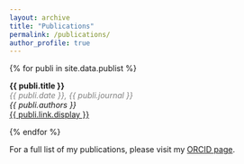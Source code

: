 ```yaml
---
layout: archive
title: "Publications"
permalink: /publications/
author_profile: true
---
```


{% for publi in site.data.publist %}

 <strong> {{ publi.title }} </strong> <br />
 <span style="color:grey"> <em>{{ publi.date }},  {{ publi.journal }} </em> </span> <br />
  <em>{{ publi.authors }} </em><br /> <a href="{{ publi.link.url }}">{{ publi.link.display }}</a>
 
{% endfor %}

For a full list of my publications, please visit my [ORCID page](https://orcid.org/0000-0002-4417-1659).
